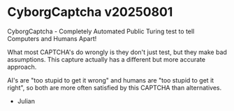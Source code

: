 # CyborgCaptcha v20250801

CyborgCaptcha - Completely Automated Public Turing test to tell Computers and Humans Apart!

What most CAPTCHA's do wrongly is they don't just test, but they make bad assumptions.  This capture actually has a different but more accurate approach.

AI's are "too stupid to get it wrong" and humans are "too stupid to get it right", so both are more often satisfied by this CAPTCHA than alternatives.

- Julian
